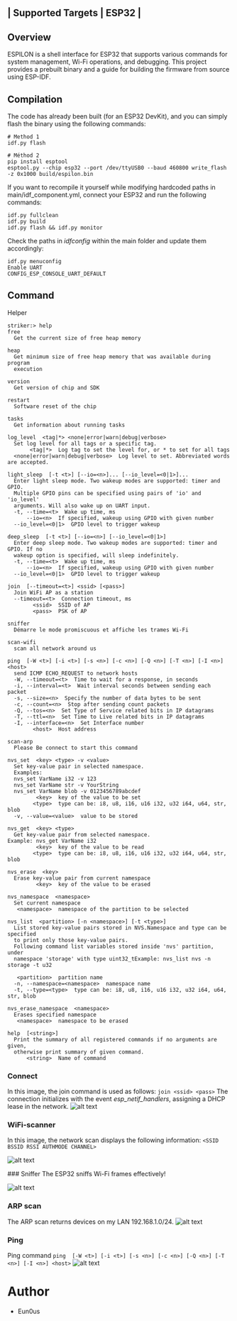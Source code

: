 | Supported Targets | ESP32 |
-----------------------------

## Overview

ESPILON is a shell interface for ESP32 that supports various commands for system management, Wi-Fi operations, and debugging. This project provides a prebuilt binary and a guide for building the firmware from source using ESP-IDF.

## Compilation 

The code has already been built (for an ESP32 DevKit), and you can simply flash the binary using the following commands:
```
# Method 1
idf.py flash

# Méthod 2
pip install esptool
esptool.py --chip esp32 --port /dev/ttyUSB0 --baud 460800 write_flash -z 0x1000 build/espilon.bin
```
If you want to recompile it yourself while modifying hardcoded paths in main/idf_component.yml, connect your ESP32 and run the following commands:
```
idf.py fullclean
idf.py build 
idf.py flash && idf.py monitor
```
Check the paths in *idfconfig* within the main folder and update them accordingly:

```
idf.py menuconfig
Enable UART
CONFIG_ESP_CONSOLE_UART_DEFAULT
```

## Command
Helper

```
striker:> help
free 
  Get the current size of free heap memory

heap 
  Get minimum size of free heap memory that was available during program
  execution

version 
  Get version of chip and SDK

restart 
  Software reset of the chip

tasks 
  Get information about running tasks

log_level  <tag|*> <none|error|warn|debug|verbose>
  Set log level for all tags or a specific tag.
       <tag|*>  Log tag to set the level for, or * to set for all tags
  <none|error|warn|debug|verbose>  Log level to set. Abbreviated words are accepted.

light_sleep  [-t <t>] [--io=<n>]... [--io_level=<0|1>]...
  Enter light sleep mode. Two wakeup modes are supported: timer and GPIO.
  Multiple GPIO pins can be specified using pairs of 'io' and 'io_level'
  arguments. Will also wake up on UART input.
  -t, --time=<t>  Wake up time, ms
      --io=<n>  If specified, wakeup using GPIO with given number
  --io_level=<0|1>  GPIO level to trigger wakeup

deep_sleep  [-t <t>] [--io=<n>] [--io_level=<0|1>]
  Enter deep sleep mode. Two wakeup modes are supported: timer and GPIO. If no
  wakeup option is specified, will sleep indefinitely.
  -t, --time=<t>  Wake up time, ms
      --io=<n>  If specified, wakeup using GPIO with given number
  --io_level=<0|1>  GPIO level to trigger wakeup

join  [--timeout=<t>] <ssid> [<pass>]
  Join WiFi AP as a station
  --timeout=<t>  Connection timeout, ms
        <ssid>  SSID of AP
        <pass>  PSK of AP

sniffer 
  Démarre le mode promiscuous et affiche les trames Wi-Fi

scan-wifi 
  scan all network around us

ping  [-W <t>] [-i <t>] [-s <n>] [-c <n>] [-Q <n>] [-T <n>] [-I <n>] <host>
  send ICMP ECHO_REQUEST to network hosts
  -W, --timeout=<t>  Time to wait for a response, in seconds
  -i, --interval=<t>  Wait interval seconds between sending each packet
  -s, --size=<n>  Specify the number of data bytes to be sent
  -c, --count=<n>  Stop after sending count packets
  -Q, --tos=<n>  Set Type of Service related bits in IP datagrams
  -T, --ttl=<n>  Set Time to Live related bits in IP datagrams
  -I, --interface=<n>  Set Interface number
        <host>  Host address

scan-arp 
  Please Be connect to start this command

nvs_set  <key> <type> -v <value>
  Set key-value pair in selected namespace.
  Examples:
  nvs_set VarName i32 -v 123 
  nvs_set VarName str -v YourString 
  nvs_set VarName blob -v 0123456789abcdef 
         <key>  key of the value to be set
        <type>  type can be: i8, u8, i16, u16 i32, u32 i64, u64, str, blob
  -v, --value=<value>  value to be stored

nvs_get  <key> <type>
  Get key-value pair from selected namespace. 
Example: nvs_get VarName i32
         <key>  key of the value to be read
        <type>  type can be: i8, u8, i16, u16 i32, u32 i64, u64, str, blob

nvs_erase  <key>
  Erase key-value pair from current namespace
         <key>  key of the value to be erased

nvs_namespace  <namespace>
  Set current namespace
   <namespace>  namespace of the partition to be selected

nvs_list  <partition> [-n <namespace>] [-t <type>]
  List stored key-value pairs stored in NVS.Namespace and type can be specified
  to print only those key-value pairs.
  Following command list variables stored inside 'nvs' partition, under
  namespace 'storage' with type uint32_tExample: nvs_list nvs -n storage -t u32
  
   <partition>  partition name
  -n, --namespace=<namespace>  namespace name
  -t, --type=<type>  type can be: i8, u8, i16, u16 i32, u32 i64, u64, str, blob

nvs_erase_namespace  <namespace>
  Erases specified namespace
   <namespace>  namespace to be erased

help  [<string>]
  Print the summary of all registered commands if no arguments are given,
  otherwise print summary of given command.
      <string>  Name of command

```

### Connect 
In this image, the join command is used as follows:
`join <ssid> <pass>`
The connection initializes with the event *esp_netif_handlers*, assigning a DHCP lease in the network.
![alt text](img/wifi_join.png)

### WiFi-scanner
In this image, the network scan displays the following information:
`<SSID BSSID RSSI AUTHMODE CHANNEL>` 

![alt text](img/wifibind.png)

### Sniffer 
The ESP32 sniffs Wi-Fi frames effectively!

![alt text](img/sniffer.png)

### ARP scan

The ARP scan returns devices on my LAN 192.168.1.0/24.
![alt text](img/arp_response.png)

### Ping
Ping command
```ping  [-W <t>] [-i <t>] [-s <n>] [-c <n>] [-Q <n>] [-T <n>] [-I <n>] <host>```
![alt text](img/ping.png)

# Author
- Eun0us

